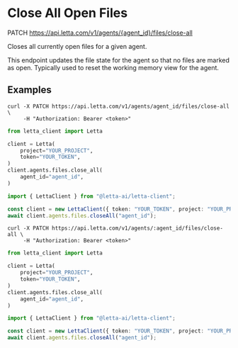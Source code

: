 # Close All Open Files

PATCH https://api.letta.com/v1/agents/{agent_id}/files/close-all

Closes all currently open files for a given agent.

This endpoint updates the file state for the agent so that no files are marked as open.
Typically used to reset the working memory view for the agent.

## Examples

```shell
curl -X PATCH https://api.letta.com/v1/agents/agent_id/files/close-all \
     -H "Authorization: Bearer <token>"
```

```python
from letta_client import Letta

client = Letta(
    project="YOUR_PROJECT",
    token="YOUR_TOKEN",
)
client.agents.files.close_all(
    agent_id="agent_id",
)

```

```typescript
import { LettaClient } from "@letta-ai/letta-client";

const client = new LettaClient({ token: "YOUR_TOKEN", project: "YOUR_PROJECT" });
await client.agents.files.closeAll("agent_id");

```

```shell
curl -X PATCH https://api.letta.com/v1/agents/:agent_id/files/close-all \
     -H "Authorization: Bearer <token>"
```

```python
from letta_client import Letta

client = Letta(
    project="YOUR_PROJECT",
    token="YOUR_TOKEN",
)
client.agents.files.close_all(
    agent_id="agent_id",
)

```

```typescript
import { LettaClient } from "@letta-ai/letta-client";

const client = new LettaClient({ token: "YOUR_TOKEN", project: "YOUR_PROJECT" });
await client.agents.files.closeAll("agent_id");

```